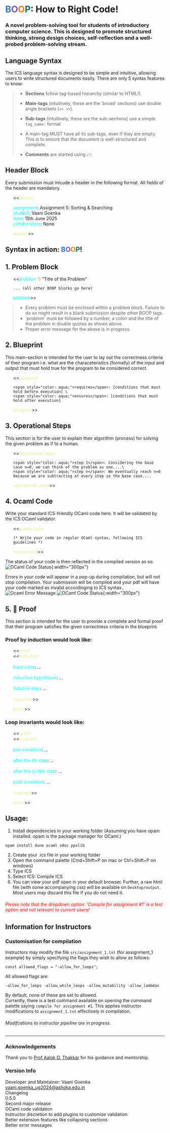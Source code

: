 # <span style="color: #3674B5;">B</span><span style="color: #7F55B1;">O</span><span style="color: #ef7f08;">O</span><span style="color: #096B68;">P</span>: How to Right Code!
### A novel problem-solving tool for students of introductory computer science. This is designed to promote structured thinking, strong design choices, self-reflection and a well-probed problem-solving stream.
## Language Syntax

The ICS language syntax is designed to be simple and intuitive, allowing users to write structured documents easily. There are only 5 syntax features to know:

> - **Sections** follow tag-based hierarchy (similar to HTML!).
> 
> - **Main-tags** (intuitively, these are the 'broad' sections) use double angle brackets (`<< >>`).
> 
> - **Sub-tags** (intuitively, these are the sub-sections) use a simple ``` tag_name: ``` format
> - A main-tag MUST have all its sub-tags, even if they are empty. This is to ensure that the document is well-structured and complete.
> - **Comments** are started using `//`. 

## Header Block

Every submission must inlcude a header in the following format. All fields of the header are mandatory.
<div style="text-align: left; margin-left: 5%; ">
<<<span style="color: #e6ea92;">header</span> 

<span style="color: aqua;">assignment</span>: Assignment 5: Sorting & Searching <br>
<span style="color: aqua;">student</span>: Vaani Goenka<br>
<span style="color: aqua;">date</span>: 15th June 2025<br>
<span style="color: aqua;">collaborators</span>: None

<span style="color: #e6ea92;">header</span>>>
</div>


## Syntax in action: <span style="color: #3674B5;">B</span><span style="color: #7F55B1;">O</span><span style="color: #ef7f08;">O</span><span style="color: #096B68;">P</span>!

## 1. Problem Block


<div style="text-align: left; margin-left: 5%; ">

<<<span style="color: aqua;">problem</span> <span style="color: orange;">1</span>: "Title of the Problem"

    ... (all other BOOP blocks go here)

<span style="color: aqua;">problem</span>>>

</div>

> - Every problem must be enclosed within a problem block. Failure to do so might result in a blank submission despite other BOOP tags.
> - 'problem' must be followed by a number, a colon and the title of the problem in double quotes as shown above.
> - Proper error message for the above is in progress.

## 2. Blueprint
This main-section is intended for the user to lay out the correctness criteria of their program i.e. what are the characeteristics (formally) of the input and output that must hold true for the program to be considered correct. 


<div style="text-align: left; margin-left: 5%; ">
<<<span style="color: #e6ea92;">blueprint</span> 

    <span style="color: aqua;">requires</span>: [conditions that must hold before execution] \
    <span style="color: aqua;">ensures</span>: [conditions that must hold after execution]

<span style="color: #e6ea92;">blueprint</span>>>
</div>

## 3. Operational Steps
This section is for the user to explain their algorithm (process) for solving the given problem as if to a human.
<div style="text-align: left; margin-left: 5%; ">
<<<span style="color: #e6ea92;">operational steps</span>

    <span style="color: aqua;">step 1</span>: Considering the base case n=0, we can think of the problem as one....\
    <span style="color: aqua;">step n</span>: We eventually reach n=0 because we are subtracting at every step so the base case....

<span style="color: #e6ea92;">operational steps</span>>>
</div>


## 4. Ocaml Code
Write your standard ICS-friendly OCaml code here. It will be validated by the ICS OCaml validator.
<div style="text-align: left; margin-left: 5%; ">
<<<span style="color: #e6ea92;">ocaml code</span>

    (* Write your code in regular OCaml syntax, following ICS guidelines *) 

<span style="color: #e6ea92;">ocaml code</span>>>
</div>

The status of your code is then reflected in the compiled version as so: 
![OCaml Code Status](https://github.com/vaaniGO/ICSLang/blob/main/compiled_status.png){:width="300px"}

Errors in your code will appear in a pop-up during compilation, but will not stop compilation. Your submission will be compiled and your pdf will have your code marked as invalid accordinging to ICS syntax..
![Ocaml Error Message](https://github.com/vaaniGO/ICSLang/blob/main/error_msg.png)
![OCaml Code Status](https://github.com/vaaniGO/ICSLang/blob/main/validation_failed.png){:width="300px"}


## 5. 📖 Proof
This section is intended for the user to provide a complete and formal proof that their program satisfies the given correctness criteria in the blueprint.
### Proof by induction would look like:
<div style="text-align: left; margin-left: 5%; ">
<<<span style="color: #e6ea92;">proof</span> <br>
<<<span style="color: #e6ea92;">induction</span> <br> <br>
<span style="color: aqua;">base case</span>: ... <br> <br>
<span style="color: aqua;">induction hypothesis</span>: ... <br><br>
<span style="color: aqua;">indutive step</span>: ... <br> <br>
<span style="color: #e6ea92;">induction</span>>><br>

<span style="color: #e6ea92;">proof</span>>>
</div>

### Loop invariants would look like:
<div style="text-align: left; margin-left: 5%; ">
<<<span style="color: #e6ea92;">proof</span> <br>
<<<span style="color: #e6ea92;">invariant</span> <br> <br>
<span style="color: aqua;">pre-condition</span>: ... <br> <br>
<span style="color: aqua;">after the ith step</span>: ... <br><br>
<span style="color: aqua;">after the (i+1)th step</span>: ... <br> <br>
<span style="color: aqua;">post-condition</span>: ... <br> <br>
<span style="color: #e6ea92;">invariant</span>>><br>

<span style="color: #e6ea92;">proof</span>>>
</div>


## Usage:
1. Install dependencies in your working folder (Assuming you have opam installed. opam is the package manager for OCaml.)
```bash
opam install dune ocaml odoc ppxlib
```
2. Create your .ics file in your working folder
3. Open the command palette (Cmd+Shift+P on mac or Ctrl+Shift+P on windows)
4. Type ICS
5. Select ICS: Compile ICS 
6. You can view your pdf open in your default browser. Further, a raw html file (with some accompanying css) will be available on ```Desktop/output```. Most users may discard this file if you do not need it.
<h6 style="color: red;">Please note that the dropdown option: 'Compile for assignment #1' is a test option and not relevant to current users!</h6>

## Information for Instructors

### Customisation for compilation
Instructors may modify the file ```src/assignment_1.txt``` (for assignment_1 example) by simply specifying the flags they wish to allow as follows:
```
const allowed_flags = "-allow_for_loops";
```
All allowed flags are: 
```
-allow_for_loops -allow_while_loops -allow_mutability -allow_lambdas
```
By default, none of these are set to allowed.  \
Currently, there is a test command available on opening the command palette saying ```compile for assignment #1```. This applies instructor modifications to ```assignment_1.txt``` effectively in compilation.

<h6> Modifcations to instructor pipeline are in progress. </h6>

_______________________

### Acknowledgements
Thank you to [Prof Aalok D. Thakkar](https://aalok-thakkar.github.io) for his guidance and mentorship. 

### Version Info
Developer and Maintainer: Vaani Goenka vaani.goenka_ug2024@ashoka.edu.in \
Changelog \
0.5.0 \
Second major release \
OCaml code validation \
Instructor discretion to add plugins to customise validation \
Better extension features like collapsing sections \
Better error messages 


